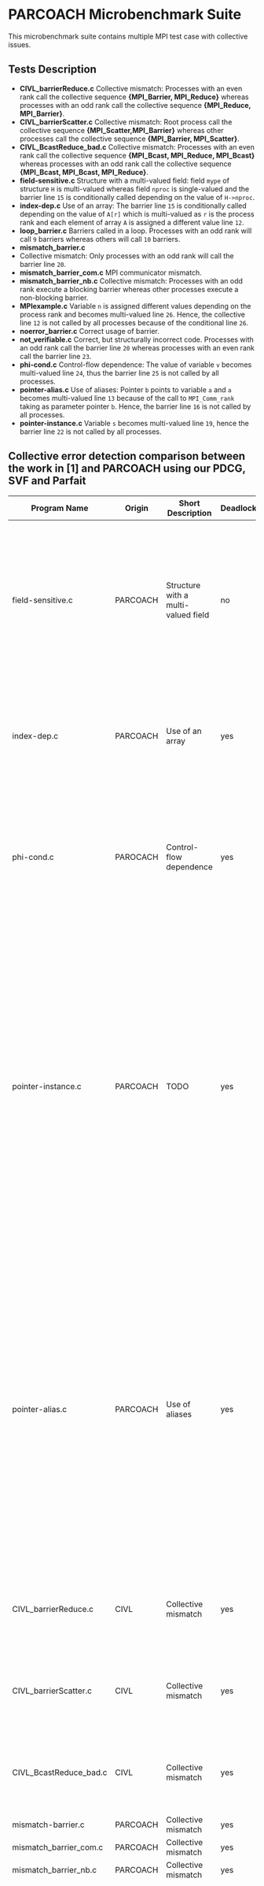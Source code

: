 # PARCOACH Microbenchmark Suite
This microbenchmark suite contains multiple MPI test case with collective issues.

## Tests Description

- **CIVL_barrierReduce.c**
Collective mismatch: Processes with an even rank call the collective sequence  **{MPI_Barrier, MPI_Reduce}** whereas processes with an odd rank call the collective sequence **{MPI_Reduce, MPI_Barrier}**.
- **CIVL_barrierScatter.c**
Collective mismatch: Root process call the collective sequence **{MPI_Scatter,MPI_Barrier}** whereas other processes call the collective sequence **{MPI_Barrier, MPI_Scatter}**.
- **CIVL_BcastReduce_bad.c**
Collective mismatch: Processes with an even rank call the collective sequence **{MPI_Bcast, MPI_Reduce, MPI_Bcast}** whereas processes with an odd rank call the collective sequence **{MPI_Bcast, MPI_Bcast, MPI_Reduce}**.
- **field-sensitive.c**
Structure with a multi-valued field: field `mype` of structure `H` is multi-valued whereas field `nproc` is single-valued and the barrier line `15` is conditionally called depending on the value of `H->nproc`.
- **index-dep.c**
Use of an array: The barrier line `15` is conditionally called depending on the value of `A[r]` which is multi-valued as `r` is the process rank and each element of array `A` is assigned a different value line `12`.
- **loop_barrier.c**
Barriers called in a loop. Processes with an odd rank will call `9` barriers whereas others will call `10` barriers.
- **mismatch_barrier.c**
- Collective mismatch: Only processes with an odd rank will call the barrier line `20`.
- **mismatch_barrier_com.c**
MPI communicator mismatch.
- **mismatch_barrier_nb.c**
Collective mismatch: Processes with an odd rank execute a blocking barrier whereas other processes execute a non-blocking barrier.
- **MPIexample.c**
Variable `n` is assigned different values depending on the process rank and becomes multi-valued line `26`. Hence, the collective line `12` is not called by all processes because of the conditional line `26`.
- **noerror_barrier.c**
Correct usage of barrier.
- **not_verifiable.c**
Correct, but structurally incorrect code. Processes with an odd rank call the barrier line `20` whereas processes with an even rank call the barrier line `23`.
- **phi-cond.c**
Control-flow dependence: The value of variable `v` becomes multi-valued line `24`, thus the barrier line `25` is not called by all processes.
- **pointer-alias.c**
Use of aliases: Pointer `b` points to variable `a` and `a` becomes multi-valued line `13` because of the call to `MPI_Comm_rank` taking as parameter pointer `b`. Hence, the barrier line `16` is not called by all processes.
- **pointer-instance.c**
Variable `s` becomes multi-valued line `19`, hence the barrier line `22` is not called by all processes.

## Collective error detection comparison between the work in [1] and PARCOACH using our PDCG, SVF and Parfait


| Program Name | Origin | Short Description | Deadlock | Zhang et. al [1] | PARCOACH PDCG | PARCOACH SVF | PARCOACH PARFAIT | COMMENT |
| ------------ | ------ | ----------- | -------- | ------------ | ---- | --- | ------- | ---- |
| field-sensitive.c | PARCOACH | Structure with a multi-valued field | no | False Positive | False Positive | False Positive | False Positive | None of the methods resort to a field-sensitive alias analysis, hence `H->nproc` is tagged as multi-valued because of the statement line `12` and all methods emit a warning for the barrier line `15`.
| index-dep.c | PARCOACH | Use of an array | yes | OK | OK | False Negative | OK | SVF does not consider the dependency with the array index, hence `A[r]` is tagged as single-valued and no warning is emitted for the barrier line `15`.
| phi-cond.c | PAROCACH | Control-flow dependence | yes | OK | OK | False Negative | OK | SVF does not consider control dependencies. Hence it tags the instance of the variable `v` line `24` as single-valued and does not emit a warning for the barrier line `25`.
| pointer-instance.c | PARCOACH | TODO | yes | OK | OK | OK | False Positive | In LLVM IR `s` is an address-taken variable read and written with store and load operations on the top-level pointer `%s`. However, Parfait does not differentiate the multiple values of address-taken variables after each store instruction. Hence, Parfait tags the instance of `s` at line `18` as multi-valued because of the statement line `19` and emits a false positive warning for the barrier line `6`.
| pointer-alias.c | PARCOACH | Use of aliases | yes | False Negative | OK | OK | False Positive | As [1] does not handle pointer aliases, it tags the instance of `a` line `15` as single-valued and does not emit a warning for the barrier line `16`. As Parfait does not differentiate the values of address-taken variables after each store instruction, it tags the instance of `a` line `10` as multi-valued because of the statement line `13` and emits a false positive warning for the barrier line `11`.
| CIVL_barrierReduce.c | CIVL | Collective mismatch | yes | False Negative | OK | OK | OK | [1] does not support any other collective than MPI_Barrier and does not emit any warning.
| CIVL_barrierScatter.c | CIVL | Collective mismatch | yes | False Negative | OK | OK | OK | [1] does not support any other collective than MPI_Barrier and does not emit any warning.
| CIVL_BcastReduce_bad.c | CIVL | Collective mismatch | yes | False Negative | OK | OK | OK | [1] does not support any other collective than MPI_Barrier and does not emit any warning.
| mismatch-barrier.c | PARCOACH | Collective mismatch | yes | OK | OK | OK | OK
| mismatch_barrier_com.c | PARCOACH | Collective mismatch | yes | OK | OK | OK | OK
| mismatch_barrier_nb.c | PARCOACH | Collective mismatch | yes | OK | OK | OK | OK
| MPIexample.c | PARCOACH | Control-flow dependency | yes | False Negative | OK | False Negative | False Negative | [1] does not support any other collective than MPI_Barrier, SVF does not consider control-flow dependencies and Parfait does not handle control-flow dependencies for address-taken variables.
| noerror_barrier.c | PARCOACH | Correct usage of barrier | yes | OK | OK | OK | OK
| not_verifiable.c | PARCOACH | Correct, but structurally incorrect program | yes | False Positive | False Positive | False Positive | False Positive | Structurally incorrect program. All methods emit false positive warnings for the barriers lines `20` and `23`.
| loop_barrier.c | PARCOACH | Barrier in a loop | yes | OK | OK | OK | OK